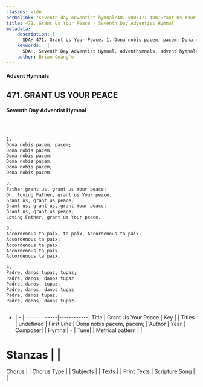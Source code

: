 ```yaml
---
classes: wide
permalink: /seventh-day-adventist-hymnal/401-500/471-480/Grant-Us-Your-Peace/
title: 471. Grant Us Your Peace - Seventh Day Adventist Hymnal
metadata:
    description: |
      SDAH 471. Grant Us Your Peace. 1. Dona nobis pacem, pacem; Dona nobis pacem. Dona nobis pacem; Dona nobis pacem. Dona nobis pacem; Dona nobis pacem.
    keywords:  |
      SDAH, Seventh Day Adventist Hymnal, adventhymnals, advent hymnals, Grant Us Your Peace, Dona nobis pacem, pacem; 
    author: Brian Onang'o
---
```


#### Advent Hymnals
## 471. GRANT US YOUR PEACE
#### Seventh Day Adventist Hymnal

```txt



1.
Dona nobis pacem, pacem;
Dona nobis pacem.
Dona nobis pacem;
Dona nobis pacem.
Dona nobis pacem;
Dona nobis pacem.

2.
Father grant us, grant us Your peace;
Oh, loving Father, grant us Your peace.
Grant us, grant us peace;
Grant us, grant us, grant Your peace;
Grant us, grant us peace;
Loving Father, grant us Your peace.

3.
Accordenous ta paix, ta paix, Accordenous ta paix.
Accordenous ta paix;
Accordenous ta paix.
Accordenous ta paix,
Accordenous ta paix.

4.
Padre, danos tupaz, tupaz;
Padre, danos, danos tupaz
Padre, danos, tupaz.
Padre, danos, danos tupaz
Padre, danos tupaz.
Padre, danos, danos tupaz.



```

- |   -  |
-------------|------------|
Title | Grant Us Your Peace |
Key |  |
Titles | undefined |
First Line | Dona nobis pacem, pacem; |
Author | 
Year | 
Composer|  |
Hymnal|  - |
Tune|  |
Metrical pattern | |
# Stanzas |  |
Chorus |  |
Chorus Type |  |
Subjects |  |
Texts |  |
Print Texts | 
Scripture Song |  |
  
